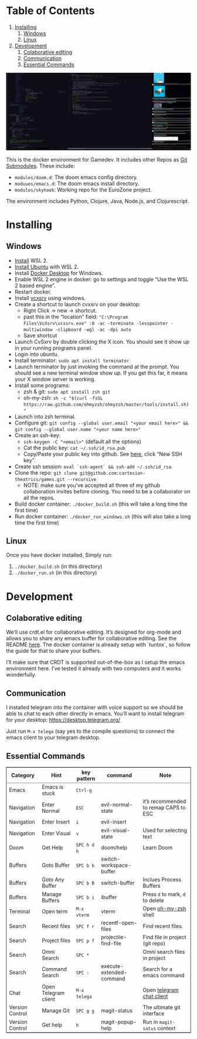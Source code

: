 
# Table of Contents

1.  [Installing](#org617d561)
    1.  [Windows](#org65cf56d)
    2.  [Linux](#org3cc4b82)
2.  [Development](#orgb73b9b2)
    1.  [Colaborative editing](#orgfd5d1da)
    2.  [Communication](#orga2efaaf)
    3.  [Essential Commands](#orge876b4c)

![img](./resources/images/environment.png)

This is the docker environment for Gamedev.
It includes other Repos as [Git Submodules](https://git-scm.com/book/en/v2/Git-Tools-Submodules). These include:

-   `modules/doom.d`: The doom emacs config directory.
-   `moduues/emacs.d`: The doom emacs install directory.
-   `modules/skyhook`: Working repo for the EuroZone project.

The environment includes Python, Clojure, Java, Node.js, and Clojurescript.


<a id="org617d561"></a>

# Installing


<a id="org65cf56d"></a>

## Windows

-   [Install](https://www.windowscentral.com/how-install-wsl2-windows-10) WSL 2.
-   [Install Ubuntu](https://linoxide.com/how-install-ubuntu-windows-10/#:~:text=%20Install%20Ubuntu%20on%20Windows%2010%20WSL%202,Linux%20kernel%20update%20package%20and%20double...%20More) with WSL 2.
-   Install [Docker Desktop](https://www.docker.com/products/docker-desktop) for Windows.
-   Enable WSL 2 engine in docker: go to settings and toggle &ldquo;Use the WSL 2 based engine&rdquo;.
-   Restart docker.
-   Install [vcxsrv](https://sourceforge.net/projects/vcxsrv/) using windows.
-   Create a shortcut to launch cvxsrv on your desktop:
    -   Right Click -> new -> shortcut.
    -   past this in the &ldquo;location&rdquo; field: `"C:\Program Files\VcXsrv\vcxsrv.exe" :0 -ac -terminate -lesspointer -multiwindow -clipboard -wgl -ac -dpi auto`
    -   Save shortcut
-   Launch CvSxrv by double clicking the X icon. You should see it show up in your running programs panel.
-   Login into ubuntu.
-   Install terminator: `sudo apt install terminator`
-   Launch terminator by just invoking the command at the prompt. You should see a new terminal window show up. If you get this far,
    it means your X window server is working.
-   Install some programs:
    -   zsh & git: `sudo apt install zsh git`
    -   oh-my-zsh: `sh -c "$(curl -fsSL https://raw.github.com/ohmyzsh/ohmyzsh/master/tools/install.sh)"`
-   Launch into zsh terminal.
-   Configure git: `git config --global user.email "<your email here>" && git config --global user.name "<your name here>"`
-   Create an ssh-key:
    -   `ssh-keygen -C "<email>"` (default all the options)
    -   Cat the public key: `cat ~/.ssh/id_rsa.pub`
    -   Copy/Paste your public key into github. See [here](https://github.com/settings/keys), click &ldquo;New SSH key&rdquo;.
-   Create ssh session: ``eval `ssh-agent` && ssh-add ~/.ssh/id_rsa``
-   Clone the repo: `git clone git@github.com:cartesian-theatrics/games.git --recursive`
    -   NOTE: make sure you&rsquo;ve accepted all three of my github collaboration invites before cloning. You need
        to be a collaborator on all the repos.
-   Build docker container: `./docker_build.sh` (this will take a long time the first time)
-   Run docker container: `./docker_run_windows.sh` (this will also take a long time the first time)


<a id="org3cc4b82"></a>

## Linux

Once you have docker installed, Simply run:

1.  `./docker_build.sh` (in this directory)
2.  `./docker_run.sh` (in this directory)


<a id="orgb73b9b2"></a>

# Development


<a id="orgfd5d1da"></a>

## Colaborative editing

We&rsquo;ll use crdt.el for collaborative editing. It&rsquo;s designed for
org-mode and allows you to share any emacs buffer for collaborative
editing. See the README [here](https://code.librehq.com/qhong/crdt.el). The docker container is already
setup with \`tuntox\`, so follow the guide for that to share your buffers.

I&rsquo;ll make sure that CRDT is supported out-of-the-box as I setup the emacs
environment here. I&rsquo;ve tested it already with two computers and it works
wonderfully.


<a id="orga2efaaf"></a>

## Communication

I installed telegram into the container with voice support so we should be able to
chat to each other directly in emacs. You&rsquo;ll want to install telegram for your
desktop: <https://desktop.telegram.org/>

Just run `M-x telega` (say yes to the compile questions) to connect the emacs
client to your telegram desktop.


<a id="orge876b4c"></a>

## Essential Commands

<table border="2" cellspacing="0" cellpadding="6" rules="groups" frame="hsides">


<colgroup>
<col  class="org-left" />

<col  class="org-left" />

<col  class="org-left" />

<col  class="org-left" />

<col  class="org-left" />
</colgroup>
<thead>
<tr>
<th scope="col" class="org-left">Category</th>
<th scope="col" class="org-left">Hint</th>
<th scope="col" class="org-left">key pattern</th>
<th scope="col" class="org-left">command</th>
<th scope="col" class="org-left">Note</th>
</tr>
</thead>

<tbody>
<tr>
<td class="org-left">Emacs</td>
<td class="org-left">Emacs is stuck</td>
<td class="org-left"><code>Ctrl-g</code></td>
<td class="org-left">&#xa0;</td>
<td class="org-left">&#xa0;</td>
</tr>


<tr>
<td class="org-left">Navigation</td>
<td class="org-left">Enter Normal</td>
<td class="org-left"><code>ESC</code></td>
<td class="org-left">evil-normal-state</td>
<td class="org-left">it&rsquo;s recommended to remap CAPS to ESC</td>
</tr>


<tr>
<td class="org-left">Navigation</td>
<td class="org-left">Enter Insert</td>
<td class="org-left"><code>i</code></td>
<td class="org-left">evil-insert</td>
<td class="org-left">&#xa0;</td>
</tr>


<tr>
<td class="org-left">Navigation</td>
<td class="org-left">Enter Visual</td>
<td class="org-left"><code>v</code></td>
<td class="org-left">evil-visual-state</td>
<td class="org-left">Used for selecting text</td>
</tr>


<tr>
<td class="org-left">Doom</td>
<td class="org-left">Get Help</td>
<td class="org-left"><code>SPC h d h</code></td>
<td class="org-left">doom/help</td>
<td class="org-left">Learn Doom</td>
</tr>


<tr>
<td class="org-left">Buffers</td>
<td class="org-left">Goto Buffer</td>
<td class="org-left"><code>SPC b b</code></td>
<td class="org-left">switch-workspace-buffer</td>
<td class="org-left">&#xa0;</td>
</tr>


<tr>
<td class="org-left">Buffers</td>
<td class="org-left">Goto Any Buffer</td>
<td class="org-left"><code>SPC b B</code></td>
<td class="org-left">switch-buffer</td>
<td class="org-left">Inclues Process Buffers</td>
</tr>


<tr>
<td class="org-left">Buffers</td>
<td class="org-left">Manage Buffers</td>
<td class="org-left"><code>SPC b i</code></td>
<td class="org-left">ibuffer</td>
<td class="org-left">Press <code>d</code> to mark, <code>d</code> to delete</td>
</tr>


<tr>
<td class="org-left">Terminal</td>
<td class="org-left">Open term</td>
<td class="org-left"><code>M-x vterm</code></td>
<td class="org-left">vterm</td>
<td class="org-left">Open <a href="https://ohmyz.sh/">oh-my-zsh</a> shell</td>
</tr>


<tr>
<td class="org-left">Search</td>
<td class="org-left">Recent files</td>
<td class="org-left"><code>SPC f r</code></td>
<td class="org-left">recentf-open-files</td>
<td class="org-left">Find recent files.</td>
</tr>


<tr>
<td class="org-left">Search</td>
<td class="org-left">Project files</td>
<td class="org-left"><code>SPC p f</code></td>
<td class="org-left">projectile-find-file</td>
<td class="org-left">Find file in project (git repo)</td>
</tr>


<tr>
<td class="org-left">Search</td>
<td class="org-left">Omni Search</td>
<td class="org-left"><code>SPC *</code></td>
<td class="org-left">&#xa0;</td>
<td class="org-left">Omni search files in project</td>
</tr>


<tr>
<td class="org-left">Search</td>
<td class="org-left">Command Search</td>
<td class="org-left"><code>SPC :</code></td>
<td class="org-left">execute-extended-command</td>
<td class="org-left">Search for a emacs command</td>
</tr>


<tr>
<td class="org-left">Chat</td>
<td class="org-left">Open Telegram client</td>
<td class="org-left"><code>M-x telega</code></td>
<td class="org-left">&#xa0;</td>
<td class="org-left">Open <a href="https://zevlg.github.io/telega.el/">telegram chat client</a></td>
</tr>


<tr>
<td class="org-left">Version Control</td>
<td class="org-left">Manage Git</td>
<td class="org-left"><code>SPC g g</code></td>
<td class="org-left">magit-status</td>
<td class="org-left">The ultimate git interface</td>
</tr>


<tr>
<td class="org-left">Version Control</td>
<td class="org-left">Get help</td>
<td class="org-left"><code>h</code></td>
<td class="org-left">magit-popup-help</td>
<td class="org-left">Run in <code>magit-satus</code> context</td>
</tr>
</tbody>
</table>

